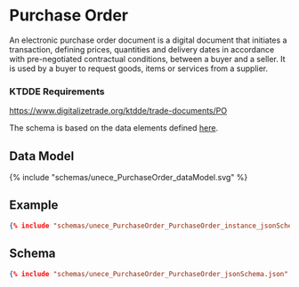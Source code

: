 # Purchase Order
An electronic purchase order document is a digital document that initiates a transaction, defining prices, quantities and delivery dates in accordance with pre-negotiated contractual conditions, between a buyer and a seller. It is used by a buyer to request goods, items or services from a supplier.

### KTDDE Requirements
https://www.digitalizetrade.org/ktdde/trade-documents/PO

The schema is based on the data elements defined [here](https://www.digitalizetrade.org/ktdde/documents?documents=17).

## Data Model
{% include "schemas/unece_PurchaseOrder_dataModel.svg" %}

## Example
```json
{% include "schemas/unece_PurchaseOrder_PurchaseOrder_instance_jsonSchema.json" %}
```

## Schema
```json
{% include "schemas/unece_PurchaseOrder_PurchaseOrder_jsonSchema.json" %}
```
